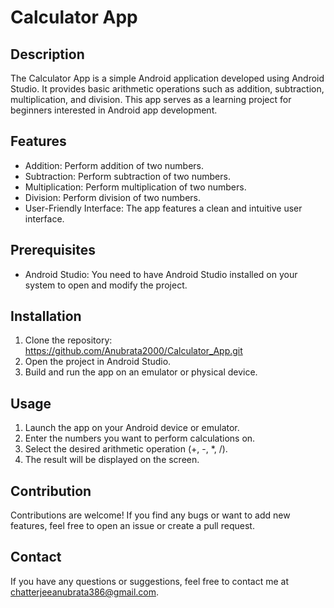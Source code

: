 # Calculator App

## Description
The Calculator App is a simple Android application developed using Android Studio. It provides basic arithmetic operations such as addition, subtraction, multiplication, and division. This app serves as a learning project for beginners interested in Android app development.

## Features
- Addition: Perform addition of two numbers.
- Subtraction: Perform subtraction of two numbers.
- Multiplication: Perform multiplication of two numbers.
- Division: Perform division of two numbers.
- User-Friendly Interface: The app features a clean and intuitive user interface.

## Prerequisites
- Android Studio: You need to have Android Studio installed on your system to open and modify the project.

## Installation
1. Clone the repository: https://github.com/Anubrata2000/Calculator_App.git
2. Open the project in Android Studio.
3. Build and run the app on an emulator or physical device.

## Usage
1. Launch the app on your Android device or emulator.
2. Enter the numbers you want to perform calculations on.
3. Select the desired arithmetic operation (+, -, *, /).
4. The result will be displayed on the screen.

## Contribution
Contributions are welcome! If you find any bugs or want to add new features, feel free to open an issue or create a pull request.

## Contact
If you have any questions or suggestions, feel free to contact me at chatterjeeanubrata386@gmail.com.


